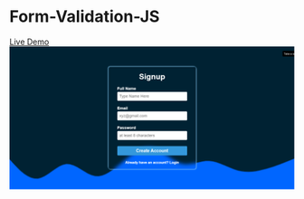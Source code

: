 # Form-Validation-JS
<a href="https://shaikharyan.github.io/Form-Validation-JS/">Live Demo</a>
 <img src="Screenshot.png" alt="screenshot">
